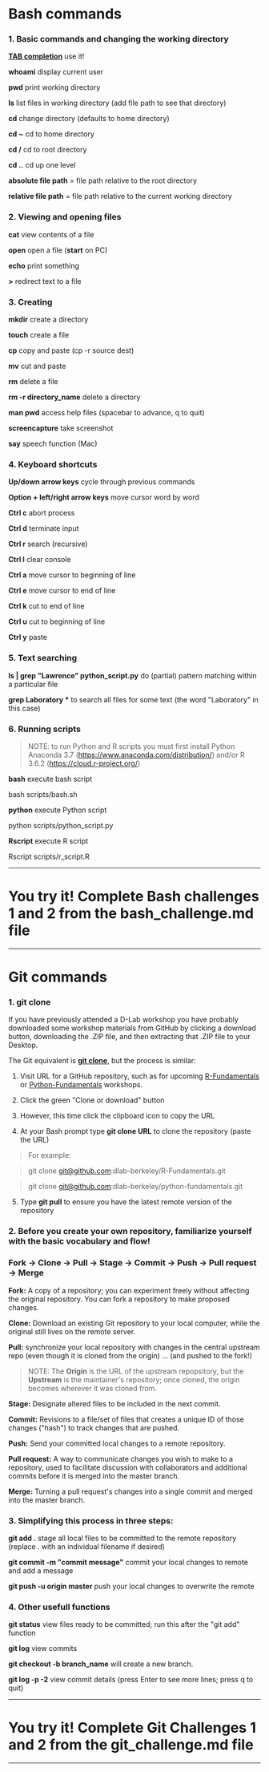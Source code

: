 # Bash commands

### 1. Basic commands and changing the working directory

**[TAB completion](https://spin.atomicobject.com/2016/02/13/bash-completion-tab/)** use it! 

**whoami** display current user

**pwd** print working directory

**ls** list files in working directory (add file path to see that directory)

**cd** change directory (defaults to home directory)

__cd \~__ cd to home directory

**cd /** cd to root directory

**cd ..** cd up one level

**absolute file path** = file path relative to the root directory

**relative file path** = file path relative to the current working directory

### 2. Viewing and opening files

**cat** view contents of a file

**open** open a file (**start** on PC)

**echo** print something 

**>** redirect text to a file 

### 3. Creating

**mkdir** create a directory

**touch** create a file

**cp** copy and paste (cp -r source dest)

**mv** cut and paste

**rm** delete a file

**rm -r directory_name** delete a directory

**man pwd** access help files (spacebar to advance, q to quit)

**screencapture** take screenshot

**say** speech function (Mac)

### 4. Keyboard shortcuts

**Up/down arrow keys** cycle through previous commands

**Option + left/right arrow keys** move cursor word by word

**Ctrl c** abort process

**Ctrl d** terminate input

**Ctrl r** search (recursive)

**Ctrl l** clear console

**Ctrl a** move cursor to beginning of line

**Ctrl e** move cursor to end of line

**Ctrl k** cut to end of line

**Ctrl u** cut to beginning of line

**Ctrl y** paste

### 5. Text searching

**ls | grep "Lawrence" python_script.py** do (partial) pattern matching within a particular file

**grep Laboratory \*** to search all files for some text (the word "Laboratory" in this case)

### 6. Running scripts 

> NOTE: to run Python and R scripts you must first install Python Anaconda 3.7 (https://www.anaconda.com/distribution/) and/or R 3.6.2 (https://cloud.r-project.org/)

**bash** execute bash script

bash scripts/bash.sh

**python** execute Python script

python scripts/python_script.py

**Rscript** execute R script

Rscript scripts/r_script.R

*****

# You try it! Complete Bash challenges 1 and 2 from the bash_challenge.md file

*****

# Git commands

### 1. git clone

If you have previously attended a D-Lab workshop you have probably downloaded some workshop materials from GitHub by clicking a download button, downloading the .ZIP file, and then extracting that .ZIP file to your Desktop. 

The Git equivalent is [**git clone**](https://git-scm.com/docs/git-clone), but the process is similar: 

1. Visit URL for a GitHub repository, such as for upcoming [R-Fundamentals](https://github.com/dlab-berkeley/R-Fundamentals) or [Python-Fundamentals](https://github.com/dlab-berkeley/python-fundamentals) workshops. 

2. Click the green "Clone or download" button

3. However, this time click the clipboard icon to copy the URL

4. At your Bash prompt type **git clone URL** to clone the repository (paste the URL)

> For example: 

> git clone git@github.com:dlab-berkeley/R-Fundamentals.git

> git clone git@github.com:dlab-berkeley/python-fundamentals.git

5. Type **git pull** to ensure you have the latest remote version of the repository

### 2. Before you create your own repository, familiarize yourself with the basic vocabulary and flow!

### Fork → Clone → Pull → Stage → Commit → Push → Pull request → Merge

**Fork:** A copy of a repository; you can experiment freely without affecting the original repository. You can fork a repository to make proposed changes. 

**Clone:** Download an existing Git repository to your local computer, while the original still lives on the remote server. 

**Pull:** synchronize your local repository with changes in the central upstream repo (even though it is cloned from the origin) ... (and pushed to the fork!)

> NOTE: The **Origin** is the URL of the upstream repopsitory, but the **Upstream** is the maintainer's repository; once cloned, the origin becomes wherever it was cloned from. 

**Stage:** Designate altered files to be included in the next commit.

**Commit:** Revisions to a file/set of files that creates a unique ID of those changes ("hash") to track changes that are pushed. 

**Push:** Send your committed local changes to a remote repository. 

**Pull request:** A way to communicate changes you wish to make to a repository, used to facilitate discussion with collaborators and additional commits before it is merged into the master branch. 

**Merge:** Turning a pull request's changes into a single commit and merged into the master branch. 

### 3. Simplifying this process in three steps:

**git add .** stage all local files to be committed to the remote repository (replace . with an individual filename if desired)

**git commit -m "commit message"** commit your local changes to remote and add a message

**git push -u origin master** push your local changes to overwrite the remote

### 4. Other usefull functions

**git status** view files ready to be committed; run this after the "git add" function

**git log** view commits

**git checkout -b branch_name** will create a new branch. 

**git log -p -2** view commit details (press Enter to see more lines; press q to quit)

*****

# You try it! Complete Git Challenges 1 and 2 from the git_challenge.md file

*****
